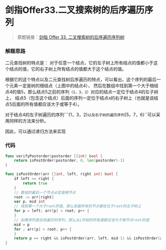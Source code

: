 # 剑指Offer33.二叉搜索树的后序遍历序列

> 原题链接：[剑指 Offer 33. 二叉搜索树的后序遍历序列树](https://leetcode-cn.com/problems/er-cha-sou-suo-shu-de-hou-xu-bian-li-xu-lie-lcof)
### 解题思路
二元查找树的特点是：
对于任意一个结点，它的左子树上所有结点的值都小于这个结点的值，它的右子树上所有结点的值都大于这个结点的值。

根据它的这个特点以及二元查找树后序遍历的特点，可以看出，这个序列的最后一个元素一定是树的根结点（上图中的结点4），
然后在数组中找到第一个大于根结点4的值5，那么结点5之前的序列``（1，3，2）``对应的结点一定位于结点4的左子树上，
结点5（包含这个结点）后面的序列一定位于结点``4``的右子树上（也就是说结点5后面的所有值都应该大于或等于4）。

对于结点4的左子树遍历的序列```{1，3，2}``以及右子树的遍历序列``{5，7，6}``可以采用同样的方法来分析。

因此，可以通过递归方法来实现
### 代码
```go
func verifyPostorder(postorder []int) bool {
	return isPostOrder(postorder, 0, len(postorder)-1)
}

func isPostOrder(arr []int, left, right int) bool {
	if left >= right {
		return true
	}
	// 数组的最后一个节点必定是根节点
	root := arr[right]
	var p, mid int
	// 找到第一个大于root的值，那么前面所有的节点都在位于root的左子树上
	for p = left; arr[p] < root; p++ {
	}
	// 如果序列是后续遍历的序列，那么从i开始的所有值都应该大于根节点root的值
	mid = p
	for ; arr[p] > root; p++ {
	}
	return p == right && isPostOrder(arr, left, mid-1) && isPostOrder(arr, mid, right-1)
}
```
